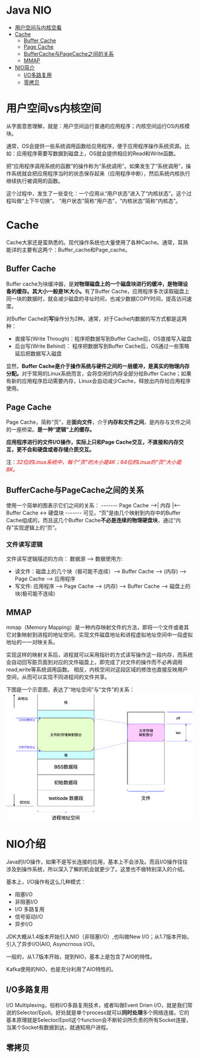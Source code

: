 Java NIO
=======================
- [用户空间与内核空看](#用户空间vs内核空间)
- [Cache](#Cache)
  - [Buffer Cache](#Buffer-Cache)
  - [Page Cache](#Page-Cache)
  - [BufferCache与PageCache之间的关系](#BufferCache与PageCache之间的关系)
  - [MMAP](#MMAP)
- [NIO简介](#NIO介绍)
  - [I/O多路复用](I/O多路复用)
  - [零拷贝](#零拷贝)

# 用户空间vs内核空间

从字面意思理解，就是：用户空间运行普通的应用程序；内核空间运行OS内核模块。

通常，OS会提供一些系统调用函数给应用程序，便于应用程序操作系统资源。比如：应用程序需要写数据到磁盘上，OS就会提供相应的Read和Write函数。

把“应用程序调用系统的函数”的操作称为“系统调用”。如果发生了“系统调用”，操作系统就会把应用程序当时的状态保存起来（应用程序中断），然后系统内核执行继续执行被调用的函数。

这个过程中，发生了一些变化：一个应用从“用户状态”进入了“内核状态”。这个过程叫做“上下午切换”。
“用户状态”简称“用户态”，“内核状态”简称“内核态”。

# Cache
Cache大家还是蛮熟悉的。现代操作系统也大量使用了各种Cache。通常，耳熟能详的主要有这两个：Buffer_cache和Page_cache。

## Buffer Cache

Buffer cache为块缓冲器，是<b>对物理磁盘上的一个磁盘块进行的缓冲，是物理设备的缓存。其大小一般是1K大小。</b>有了Buffer Cache，应用程序多次读取磁盘上同一块的数据时，就会减少磁盘的寻址时间，也减少数据COPY时间，提高访问速度。

对Buffer Cache的<b>写</b>操作分为2种。通常，对于Cache内数据的写方式都是这两种：
  * 直接写(Write Through)：程序把数据写到Buffer Cache后，OS直接写入磁盘
  * 后台写(Write Behind)： 程序把数据写到Buffer Cache后，OS通过一些策略延后把数据写入磁盘

显然，<b>Buffer Cache是介于操作系统与硬件之间的一层缓冲，是真实的物理内存分配。</b>对于常用的Linux系统而言，会将空闲的内存全部分给Buffer Cache；如果有新的应用程序启动需要内存，Linux会自动减少Cache，释放出内存给应用程序使用。

## Page Cache
Page Cache，简称“页”，是<b>面向文件</b>，介于<b>内存和文件之间</b>，是内存与文件之间的一座桥梁。<b>是一种“逻辑”上的缓存。</b>

<b>应用程序进行的文件I/O操作，实际上只和Page Cache交互，不直接和内存交互，更不会和硬盘或者存储介质交互。</b>

注：<font color=red>*32位的Linux系统中，每个“页”的大小是4K；64位的Linux的“页”大小是8K。*</font>

## BufferCache与PageCache之间的关系
使用一个简单的图表示它们之间的关系：
              -------
Page Cache -->| 内存 |<-- Buffer Cache <-> 硬盘块
              -------
可见，“页”是由几个映射到内存中的Buffer Cache组成的，而且这几个Buffer Cache<b>不必是连续的物理硬盘块</b>，通过“内存”实现逻辑上的“页”。

### 文件读写逻辑
文件读写逻辑描述的方向： 数据源 --> 数据使用方:
  * 读文件：磁盘上的几个块（极可能不连续）--> Buffer Cache --> (内存) --> Page Cache --> 应用程序
  * 写文件: 应用程序 --> Page Cache --> (内存) --> Buffer Cache --> 磁盘上的块(极可能不连续)


## MMAP
mmap（Memory Mapping）是一种内存映射文件的方法，即将一个文件或者其它对象映射到进程的地址空间，实现文件磁盘地址和进程虚拟地址空间中一段虚拟地址的一一对映关系。

实现这样的映射关系后，进程就可以采用指针的方式读写操作这一段内存，而系统会自动回写脏页面到对应的文件磁盘上，即完成了对文件的操作而不必再调用read,write等系统调用函数。
相反，内核空间对这段区域的修改也直接反映用户空间，从而可以实现不同进程间的文件共享。

下图是一个示意图，表达了“地址空间”与“文件”的关系：
![](img/cache-space-map-buffer-space.png)


# NIO介绍
Java的I/O操作，如果不是写长连接的应用，基本上不会涉及。而且I/O操作往往涉及到操作系统，所以深入了解的机会就更少了。这里也不做特别深入的介绍。

基本上，I/O操作有这么几种模式：
  * 阻塞I/O
  * 非阻塞I/O
  * I/O 多路复用
  * 信号驱动I/O
  * 异步I/O

JDK大概从1.4版本开始引入NIO（非阻塞I/O）,也叫做New I/O；从1.7版本开始，引入了异步I/O(AIO, Asyncrnous I/O)。

一般的，从1.7版本开始，提到NIO，基本上是包含了AIO的特性。

Kafka使用的NIO，也是充分利用了AIO特性的。

## I/O多路复用
I/O Multiplexing，俗称I/O多路复用技术，或者叫做Event Drien I/O，就是我们常说的Selector/Epoll。好处就是单个process就可以<b>同时处理</b>多个网络连接。它的基本原理就是Selector/Epoll这个function会不断轮训所负责的所有Socket连接，当某个Socket有数据到达，就通知用户进程。

## 零拷贝
